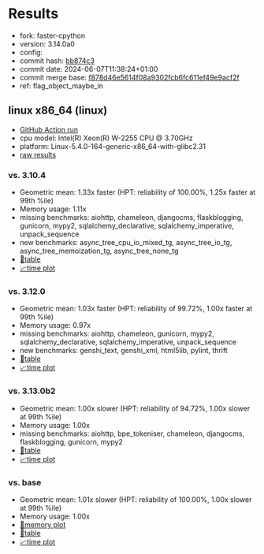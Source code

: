 # Results

- fork: faster-cpython
- version: 3.14.0a0
- config: 
- commit hash: [bb874c3](https://github.com/faster%2dcpython/cpython/commit/bb874c3)
- commit date: 2024-06-07T11:38:24+01:00
- commit merge base: [f878d46e5614f08a9302fcb6fc611ef49e9acf2f](https://github.com/faster%2dcpython/cpython/commit/f878d46e5614f08a9302fcb6fc611ef49e9acf2f)
- ref: flag_object_maybe_in

## linux x86_64 (linux)

- [GitHub Action run](https://github.com/faster-cpython/benchmarking/actions/runs/9415712555)
- cpu model: Intel(R) Xeon(R) W-2255 CPU @ 3.70GHz
- platform: Linux-5.4.0-164-generic-x86_64-with-glibc2.31
- [raw results](bm-20240607-linux-x86_64-faster%252dcpython-flag_object_maybe_in-3.14.0a0-bb874c3.json)

### vs. 3.10.4

- Geometric mean: 1.33x faster (HPT: reliability of 100.00%, 1.25x faster at 99th %ile)
- Memory usage: 1.11x
- missing benchmarks: aiohttp, chameleon, djangocms, flaskblogging, gunicorn, mypy2, sqlalchemy_declarative, sqlalchemy_imperative, unpack_sequence
- new benchmarks: async_tree_cpu_io_mixed_tg, async_tree_io_tg, async_tree_memoization_tg, async_tree_none_tg
- [📄table](bm-20240607-linux-x86_64-faster%252dcpython-flag_object_maybe_in-3.14.0a0-bb874c3-vs-3.10.4.md)
- [📈time plot](bm-20240607-linux-x86_64-faster%252dcpython-flag_object_maybe_in-3.14.0a0-bb874c3-vs-3.10.4.svg)

### vs. 3.12.0

- Geometric mean: 1.03x faster (HPT: reliability of 99.72%, 1.00x faster at 99th %ile)
- Memory usage: 0.97x
- missing benchmarks: aiohttp, chameleon, gunicorn, mypy2, sqlalchemy_declarative, sqlalchemy_imperative, unpack_sequence
- new benchmarks: genshi_text, genshi_xml, html5lib, pylint, thrift
- [📄table](bm-20240607-linux-x86_64-faster%252dcpython-flag_object_maybe_in-3.14.0a0-bb874c3-vs-3.12.0.md)
- [📈time plot](bm-20240607-linux-x86_64-faster%252dcpython-flag_object_maybe_in-3.14.0a0-bb874c3-vs-3.12.0.svg)

### vs. 3.13.0b2

- Geometric mean: 1.00x slower (HPT: reliability of 94.72%, 1.00x slower at 99th %ile)
- Memory usage: 1.00x
- missing benchmarks: aiohttp, bpe_tokeniser, chameleon, djangocms, flaskblogging, gunicorn, mypy2
- [📄table](bm-20240607-linux-x86_64-faster%252dcpython-flag_object_maybe_in-3.14.0a0-bb874c3-vs-3.13.0b2.md)
- [📈time plot](bm-20240607-linux-x86_64-faster%252dcpython-flag_object_maybe_in-3.14.0a0-bb874c3-vs-3.13.0b2.svg)

### vs. base

- Geometric mean: 1.01x slower (HPT: reliability of 100.00%, 1.00x slower at 99th %ile)
- Memory usage: 1.00x
- [🧠memory plot](bm-20240607-linux-x86_64-faster%252dcpython-flag_object_maybe_in-3.14.0a0-bb874c3-vs-base-mem.svg)
- [📄table](bm-20240607-linux-x86_64-faster%252dcpython-flag_object_maybe_in-3.14.0a0-bb874c3-vs-base.md)
- [📈time plot](bm-20240607-linux-x86_64-faster%252dcpython-flag_object_maybe_in-3.14.0a0-bb874c3-vs-base.svg)

